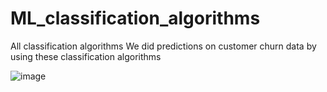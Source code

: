 # ML_classification_algorithms
All classification algorithms
We did predictions on customer churn data by using these classification algorithms

![image](https://user-images.githubusercontent.com/57309766/171339345-e7046b4b-4221-4b4f-b252-d96bb8df1759.png)
